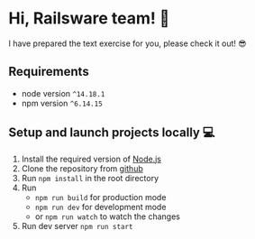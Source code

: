 # Hi, Railsware team! :wave:

I have prepared the text exercise for you, please check it out! :sunglasses:

## Requirements

- node version `^14.18.1`
- npm version `^6.14.15`

## Setup and launch projects locally :computer:

1. Install the required version of [Node.js](https://nodejs.org)
2. Clone the repository from [github](https://github.com/dimariabovol/railsware)
3. Run `npm install` in the root directory
4. Run
   - `npm run build` for production mode
   - `npm run dev` for development mode
   - or `npm run watch` to watch the changes
5. Run dev server `npm run start`
